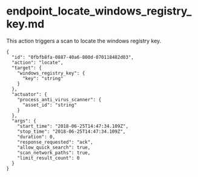 
# endpoint_locate_windows_registry_key.md

This action triggers a scan to locate the windows registry key.

```
{
  "id": "0fbfb8fa-0887-40a6-800d-070118482d03",
  "action": "locate",
  "target": {
    "windows_registry_key": {
      "key": "string"
    }
  },
  "actuator": {
    "process_anti_virus_scanner": {
      "asset_id": "string"
    }
  },
  "args": {
    "start_time": "2018-06-25T14:47:34.109Z",
    "stop_time": "2018-06-25T14:47:34.109Z",
    "duration": 0,
    "response_requested": "ack",
    "allow_quick_search": true,
    "scan_network_paths": true,
    "limit_result_count": 0
  }
}
```